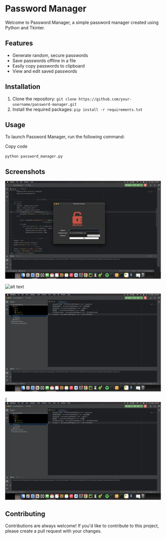 
# Password Manager

Welcome to Password Manager, a simple password manager created using Python and Tkinter.

## Features

-   Generate random, secure passwords
-   Save passwords offline in a file
-   Easily copy passwords to clipboard
-   View and edit saved passwords

## Installation

1.  Clone the repository: `git clone https://github.com/your-username/password-manager.git`
2.  Install the required packages: `pip install -r requirements.txt`

## Usage

To launch Password Manager, run the following command:

Copy code

`python password_manager.py` 

## Screenshots
![Main application](https://raw.githubusercontent.com/Hypercube2426/passwordmanager/main/screens/1.png)

![alt text]()

![alt text](https://raw.githubusercontent.com/Hypercube2426/passwordmanager/main/screens/4.png)

(![Screenshot 4](https://raw.githubusercontent.com/Hypercube2426/passwordmanager/main/screens/4.png)

## Contributing

Contributions are always welcome! If you'd like to contribute to this project, please create a pull request with your changes.



